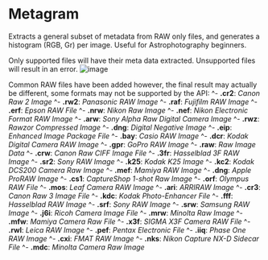 # Metagram
Extracts a general subset of metadata from RAW only files, and generates a histogram (RGB, Gr) per image. Useful for Astrophotography beginners.

Only supported files will have their meta data extracted. Unsupported files will result in an error. 
![image](https://user-images.githubusercontent.com/987794/221002527-c013768a-e689-4261-895d-c323e14a941a.png)

Common RAW files have been added however, the final result may actually be different, some formats may not be supported by the API:
^- **.cr2**:
	*Canon Raw 2 Image*
^- **.rw2**:
	*Panasonic RAW Image*
^- **.raf**:
	*Fujifilm RAW Image*
^- **.erf**:
	*Epson RAW File*
^- **.nrw**:
	*Nikon Raw Image*
^- **.nef**:
	*Nikon Electronic Format RAW Image*
^- **.arw**:
	*Sony Alpha Raw Digital Camera Image*
^- **.rwz**:
	*Rawzor Compressed Image*
^- **.dng**:
	*Digital Negative Image*
^- **.eip**:
	*Enhanced Image Package File*
^- **.bay**:
	*Casio RAW Image*
^- **.dcr**:
	*Kodak Digital Camera RAW Image*
^- **.gpr**:
	*GoPro RAW Image*
^- **.raw**:
	*Raw Image Data*
^- **.crw**:
	*Canon Raw CIFF Image File*
^- **.3fr**:
	*Hasselblad 3F RAW Image*
^- **.sr2**:
	*Sony RAW Image*
^- **.k25**:
	*Kodak K25 Image*
^- **.kc2**:
	*Kodak DCS200 Camera Raw Image*
^- **.mef**:
	*Mamiya RAW Image*
^- **.dng**:
	*Apple ProRAW Image*
^- **.cs1**:
	*CaptureShop 1-shot Raw Image*
^- **.orf**:
	*Olympus RAW File*
^- **.mos**:
	*Leaf Camera RAW Image*
^- **.ari**:
	*ARRIRAW Image*
^- **.cr3**:
	*Canon Raw 3 Image File*
^- **.kdc**:
	*Kodak Photo-Enhancer File*
^- **.fff**:
	*Hasselblad RAW Image*
^- **.srf**:
	*Sony RAW Image*
^- **.srw**:
	*Samsung RAW Image*
^- **.j6i**:
	*Ricoh Camera Image File*
^- **.mrw**:
	*Minolta Raw Image*
^- **.mfw**:
	*Mamiya Camera Raw File*
^- **.x3f**:
	*SIGMA X3F Camera RAW File*
^- **.rwl**:
	*Leica RAW Image*
^- **.pef**:
	*Pentax Electronic File*
^- **.iiq**:
	*Phase One RAW Image*
^- **.cxi**:
	*FMAT RAW Image*
^- **.nks**:
	*Nikon Capture NX-D Sidecar File*
^- **.mdc**:
	*Minolta Camera Raw Image*
